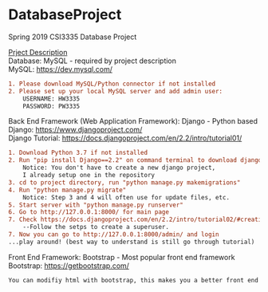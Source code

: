 # DatabaseProject
Spring 2019 CSI3335 Database Project

[Prject Description](3355s19ProjectDescription.pdf)  
Database: MySQL - required by project description  
MySQL: https://dev.mysql.com/  
```diff
1. Please download MySQL/Python connector if not installed
2. Please set up your local MySQL server and add admin user:  
    USERNAME: HW3335  
    PASSWORD: PW3335  
```

Back End Framework (Web Application Framework): Django - Python based  
Django: https://www.djangoproject.com/  
Django Tutorial: https://docs.djangoproject.com/en/2.2/intro/tutorial01/ 
```diff
1. Download Python 3.7 if not installed
2. Run "pip install Django==2.2" on command terminal to download django
    Notice: You don't have to create a new django project,
    I already setup one in the repository
3. cd to project directory, run "python manage.py makemigrations"
4. Run "python manage.py migrate"
    Notice: Step 3 and 4 will often use for update files, etc.
5. Start server with "python manage.py runserver"
6. Go to http://127.0.0.1:8000/ for main page
7. Check https://docs.djangoproject.com/en/2.2/intro/tutorial02/#creating-an-admin-user
    --Follow the setps to create a superuser.
7. Now you can go to http://127.0.0.1:8000/admin/ and login
...play around! (best way to understand is still go through tutorial)
``` 

Front End Framework: Bootstrap - Most popular front end framework  
Bootstrap: https://getbootstrap.com/  
```diff
You can modifiy html with bootstrap, this makes you a better front end!
``` 
